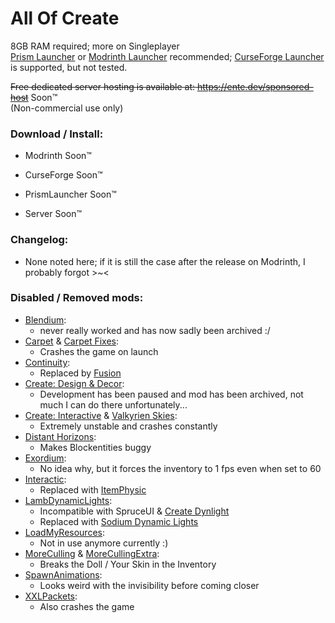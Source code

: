 # All Of Create
8GB RAM required; more on Singleplayer
<br>[Prism Launcher](https://prismlauncher.org/) or [Modrinth Launcher](https://modrinth.com/app) recommended; [CurseForge Launcher](https://www.curseforge.com/download/app) is supported, but not tested.

~~Free dedicated server hosting is available at: https://ente.dev/sponsored-host~~ Soon™️
<br>(Non-commercial use only)

### Download / Install:
 - Modrinth Soon™️
 - CurseForge Soon™️
 - PrismLauncher Soon™️

 - Server Soon™️

### Changelog:
 - None noted here; if it is still the case after the release on Modrinth, I probably forgot >~<

### Disabled / Removed mods:
- [Blendium](https://modrinth.com/mod/blendium):
  - never really worked and has now sadly been archived :/
- [Carpet](https://modrinth.com/mod/carpet) & [Carpet Fixes](https://modrinth.com/mod/carpet-fixes):
  - Crashes the game on launch
- [Continuity](https://modrinth.com/mod/continuity):
  - Replaced by [Fusion](https://modrinth.com/mod/fusion-connected-textures)
- [Create: Design & Decor](https://modrinth.com/mod/create-design-n-decor):
  - Development has been paused and mod has been archived, not much I can do there unfortunately...
- [Create: Interactive](https://modrinth.com/mod/interactive) & [Valkyrien Skies](https://modrinth.com/mod/valkyrien-skies):
  - Extremely unstable and crashes constantly
- [Distant Horizons](https://modrinth.com/mod/distanthorizons):
  - Makes Blockentities buggy
- [Exordium](https://modrinth.com/mod/exordium):
  - No idea why, but it forces the inventory to 1 fps even when set to 60
- [Interactic](https://modrinth.com/mod/interactic):
  - Replaced with [ItemPhysic](https://modrinth.com/mod/itemphysic)
- [LambDynamicLights](https://modrinth.com/mod/lambdynamiclights):
  - Incompatible with SpruceUI & [Create Dynlight](https://modrinth.com/mod/create-dynamic-lights)
  - Replaced with [Sodium Dynamic Lights](https://modrinth.com/mod/sodium-dynamic-lights)
- [LoadMyResources](https://modrinth.com/mod/load-my-resources):
  - Not in use anymore currently :)
- [MoreCulling](https://modrinth.com/mod/moreculling) & [MoreCullingExtra](https://modrinth.com/mod/morecullingextra):
  - Breaks the Doll / Your Skin in the Inventory
- [SpawnAnimations](https://modrinth.com/datapack/spawn-animations):
  - Looks weird with the invisibility before coming closer
- [XXLPackets](https://modrinth.com/mod/xxl-packets):
  - Also crashes the game
